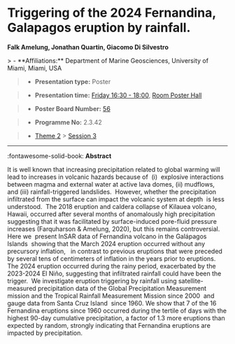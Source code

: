 # Triggering of the 2024 Fernandina, Galapagos eruption by rainfall.

**Falk Amelung, Jonathan Quartin, Giacomo Di Silvestro**

<!-- more -->> - **Affiliations:** Department of Marine Geosciences, University of Miami, Miami, USA

> - **Presentation type:** Poster

> - **Presentation time:** [Friday 16:30 - 18:00](../sessions_comparison.md#__tabbed_4_6), [Room Poster Hall](../maps_venue.md#__tabbed_1_1)

> - **Poster Board Number:** [56](../map_poster_boards.md#friday)

> - **Programme No:** 2.3.42

> - [Theme 2](../theme2.md) > [Session 3](../sessions/session-2-3.md)

--- 

:fontawesome-solid-book: **Abstract**

It is well known that increasing precipitation related to global warming will lead to increases in volcanic hazards because of  (i)  explosive interactions between magma and external water at active lava domes, (ii) mudflows,  and (iii) rainfall-triggered landslides.  However, whether the precipitation infiltrated from the surface can impact the volcanic system at depth  is less understood.  The 2018 eruption and caldera collapse of Kilauea volcano, Hawaii, occurred after several months of anomalously high precipitation suggesting that it was facilitated by surface-induced pore-fluid pressure increases (Farquharson & Amelung, 2020), but this remains controversial. Here we  present InSAR data of Fernandina volcano in the Galápagos Islands  showing that the March 2024 eruption occurred without any precursory inflation,   in contrast to previous eruptions that were preceded by several tens of centimeters of inflation in the years prior to eruptions.  The 2024 eruption occurred during the rainy period, exacerbated by the 2023-2024 El Niño, suggesting that infiltrated rainfall could have been the trigger.  We investigate eruption triggering by rainfall using satellite-measured precipitation data of the Global Precipitation Measurement mission and the Tropical Rainfall Measurement Mission since 2000  and gauge data from Santa Cruz Island  since 1960. We show that 7 of the 16 Fernandina eruptions since 1960 occurred during the tertile of days with the highest 90-day cumulative precipitation, a factor of 1.3 more eruptions than expected by random, strongly indicating that Fernandina eruptions are impacted by precipitation.  

